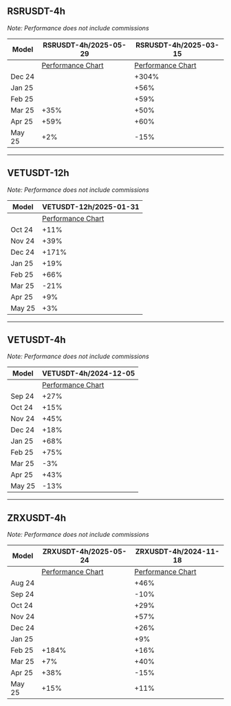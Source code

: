 ## RSRUSDT-4h

_Note: Performance does not include commissions_

| Model                       | RSRUSDT-4h/2025-05-29 | RSRUSDT-4h/2025-03-15 |
|-----------------------------|-----------------------|-----------------------|
|                             | [Performance Chart](/models/RSRUSDT-4h/2025-05-29/performance.png) | [Performance Chart](/models/RSRUSDT-4h/2025-03-15/performance.png) |
| Dec 24                      |                       | +304%                 |
| Jan 25                      |                       | +56%                  |
| Feb 25                      |                       | +59%                  |
| Mar 25                      | +35%                  | +50%                  |
| Apr 25                      | +59%                  | +60%                  |
| May 25                      | +2%                   | -15%                  |

---

## VETUSDT-12h

_Note: Performance does not include commissions_

| Model                       | VETUSDT-12h/2025-01-31 |
|-----------------------------|------------------------|
|                             | [Performance Chart](/models/VETUSDT-12h/2025-01-31/performance.png) |
| Oct 24                      | +11%                   |
| Nov 24                      | +39%                   |
| Dec 24                      | +171%                  |
| Jan 25                      | +19%                   |
| Feb 25                      | +66%                   |
| Mar 25                      | -21%                   |
| Apr 25                      | +9%                    |
| May 25                      | +3%                    |

---



## VETUSDT-4h

_Note: Performance does not include commissions_

| Model                       | VETUSDT-4h/2024-12-05 |
|-----------------------------|-----------------------|
|                             | [Performance Chart](/models/VETUSDT-4h/2024-12-05/performance.png) |
| Sep 24                      | +27%                  |
| Oct 24                      | +15%                  |
| Nov 24                      | +45%                  |
| Dec 24                      | +18%                  |
| Jan 25                      | +68%                  |
| Feb 25                      | +75%                  |
| Mar 25                      | -3%                   |
| Apr 25                      | +43%                  |
| May 25                      | -13%                  |


---

## ZRXUSDT-4h

_Note: Performance does not include commissions_

| Model                       | ZRXUSDT-4h/2025-05-24 | ZRXUSDT-4h/2024-11-18 |
|-----------------------------|-----------------------|-----------------------|
|                             | [Performance Chart](/models/ZRXUSDT-4h/2025-05-24/performance.png) | [Performance Chart](/models/ZRXUSDT-4h/2024-11-18/performance.png) |
| Aug 24                      |                       | +46%                  |
| Sep 24                      |                       | -10%                  |
| Oct 24                      |                       | +29%                  |
| Nov 24                      |                       | +57%                  |
| Dec 24                      |                       | +26%                  |
| Jan 25                      |                       | +9%                   |
| Feb 25                      | +184%                 | +16%                  |
| Mar 25                      | +7%                   | +40%                  |
| Apr 25                      | +38%                  | -15%                  |
| May 25                      | +15%                  | +11%                  |



